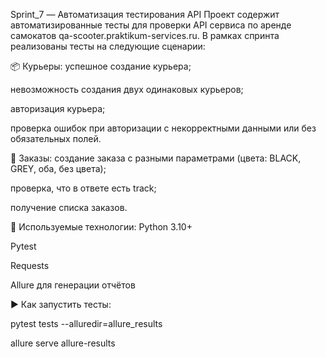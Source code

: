Sprint_7 — Автоматизация тестирования API
Проект содержит автоматизированные тесты для проверки API сервиса по аренде самокатов qa-scooter.praktikum-services.ru.
В рамках спринта реализованы тесты на следующие сценарии:

📦 Курьеры:
успешное создание курьера;

невозможность создания двух одинаковых курьеров;

авторизация курьера;

проверка ошибок при авторизации с некорректными данными или без обязательных полей.

🚚 Заказы:
создание заказа с разными параметрами (цвета: BLACK, GREY, оба, без цвета);

проверка, что в ответе есть track;

получение списка заказов.

🧪 Используемые технологии:
Python 3.10+

Pytest

Requests

Allure для генерации отчётов

▶️ Как запустить тесты:

pytest tests --alluredir=allure_results

allure serve allure-results
